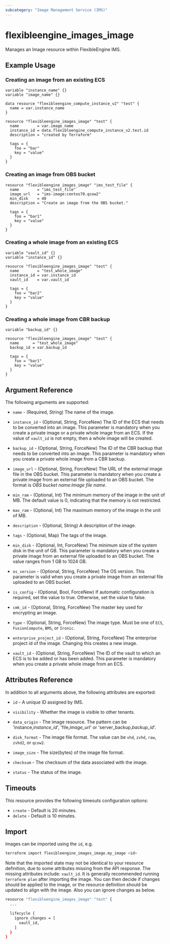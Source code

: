 ```yaml
---
subcategory: "Image Management Service (IMS)"
---
```


# flexibleengine_images_image

Manages an Image resource within FlexibleEngine IMS.

## Example Usage

### Creating an image from an existing ECS

```hcl
variable "instance_name" {}
variable "image_name" {}

data resource "flexibleengine_compute_instance_v2" "test" {
  name = var.instance_name
}

resource "flexibleengine_images_image" "test" {
  name        = var.image_name
  instance_id = data.flexibleengine_compute_instance_v2.test.id
  description = "created by Terraform"

  tags = {
    foo = "bar"
    key = "value"
  }
}
```

### Creating an image from OBS bucket

```hcl
resource "flexibleengine_images_image" "ims_test_file" {
  name        = "ims_test_file"
  image_url   = "ims-image:centos70.qcow2"
  min_disk    = 40
  description = "Create an image from the OBS bucket."

  tags = {
    foo = "bar1"
    key = "value"
  }
}
```

### Creating a whole image from an existing ECS

```hcl
variable "vault_id" {}
variable "instance_id" {}

resource "flexibleengine_images_image" "test" {
  name        = "test_whole_image"
  instance_id = var.instance_id
  vault_id    = var.vault_id

  tags = {
    foo = "bar2"
    key = "value"
  }
}
```

### Creating a whole image from CBR backup

```hcl
variable "backup_id" {}

resource "flexibleengine_images_image" "test" {
  name      = "test_whole_image"
  backup_id = var.backup_id

  tags = {
    foo = "bar1"
    key = "value"
  }
}
```

## Argument Reference

The following arguments are supported:

* `name` - (Required, String) The name of the image.

* `instance_id` - (Optional, String, ForceNew) The ID of the ECS that needs to be converted into an image. This
  parameter is mandatory when you create a private image or a private whole image from an ECS.
  If the value of `vault_id` is not empty, then a whole image will be created.

* `backup_id` - (Optional, String, ForceNew) The ID of the CBR backup that needs to be converted into an image. This
  parameter is mandatory when you create a private whole image from a CBR backup.

* `image_url` - (Optional, String, ForceNew) The URL of the external image file in the OBS bucket. This parameter is
  mandatory when you create a private image from an external file uploaded to an OBS bucket. The format is *OBS bucket
  name:Image file name*.

* `min_ram` - (Optional, Int) The minimum memory of the image in the unit of MB. The default value is 0,
  indicating that the memory is not restricted.

* `max_ram` - (Optional, Int) The maximum memory of the image in the unit of MB.

* `description` - (Optional, String) A description of the image.

* `tags` - (Optional, Map) The tags of the image.

* `min_disk` - (Optional, Int, ForceNew) The minimum size of the system disk in the unit of GB. This parameter is
  mandatory when you create a private image from an external file uploaded to an OBS bucket. The value ranges from 1 GB
  to 1024 GB.

* `os_version` - (Optional, String, ForceNew) The OS version. This parameter is valid when you create a private image
  from an external file uploaded to an OBS bucket.

* `is_config` - (Optional, Bool, ForceNew) If automatic configuration is required, set the value to true. Otherwise, set
  the value to false.

* `cmk_id` - (Optional, String, ForceNew) The master key used for encrypting an image.

* `type` - (Optional, String, ForceNew) The image type. Must be one of `ECS`, `FusionCompute`, `BMS`, or `Ironic`.

* `enterprise_project_id` - (Optional, String, ForceNew) The enterprise project id of the image. Changing this creates a
  new image.

* `vault_id` - (Optional, String, ForceNew) The ID of the vault to which an ECS is to be added or has been added.
  This parameter is mandatory when you create a private whole image from an ECS.

## Attributes Reference

In addition to all arguments above, the following attributes are exported:

* `id` - A unique ID assigned by IMS.

* `visibility` - Whether the image is visible to other tenants.

* `data_origin` - The image resource. The pattern can be 'instance,*instance_id*', 'file,*image_url*'
  or 'server_backup,*backup_id*'.

* `disk_format` - The image file format. The value can be `vhd`, `zvhd`, `raw`, `zvhd2`, or `qcow2`.

* `image_size` - The size(bytes) of the image file format.

* `checksum` - The checksum of the data associated with the image.

* `status` - The status of the image.

## Timeouts

This resource provides the following timeouts configuration options:

* `create` - Default is 20 minutes.
* `delete` - Default is 10 minutes.

## Import

Images can be imported using the `id`, e.g.

```bash
terraform import flexibleengine_images_image.my_image <id>
```

Note that the imported state may not be identical to your resource definition, due to some attributes missing from the
API response. The missing attributes include: `vault_id`. It is generally recommended running `terraform plan` after
importing the image. You can then decide if changes should be applied to the image, or the resource
definition should be updated to align with the image. Also you can ignore changes as below.

```bash
resource "flexibleengine_images_image" "test" {
  ...

  lifecycle {
    ignore_changes = [
      vault_id,
    ]
  }
}
```

